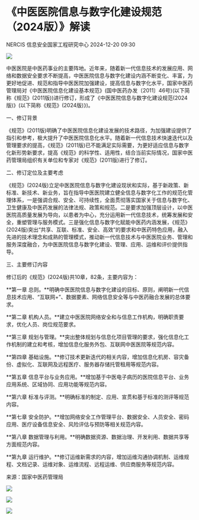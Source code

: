 #  《中医医院信息与数字化建设规范（2024版）》解读   
NERCIS  信息安全国家工程研究中心   2024-12-20 09:30  
  
![](https://mmbiz.qpic.cn/mmbiz_gif/jmN6xCKMlqia0SDHribqkWZ7cicxpOwqy3Z4IjOeQJhRhfWIPOibsPoPlTialwsVwYLnqg52nARialC6KdvfShfkVMOg/640?wx_fmt=gif&from=appmsg "")  
  
中医医院是中医药事业的主要阵地。近年来，随着新一代信息技术的发展应用、网络和数据安全要求不断提高，中医医院信息与数字化建设内涵不断变化、丰富，为更好地促进、规范和指导中医医院加强建设，提高信息与数字化水平，国家中医药管理局对《中医医院信息化建设基本规范》(国中医药办发〔2011〕46号)(以下简称《规范》(2011版))进行修订，形成了《中医医院信息与数字化建设规范(2024版)》(以下简称《规范》(2024版)》)。  
  
一、修订背景  
  
《规范》(2011版)明确了中医医院信息化建设发展的技术路径，为加强建设提供了指引和参考，极大提升了中医医院信息化水平。随着新一代信息技术快速迭代以及管理要求的提高，《规范》(2011版)已不能满足实际需要，为更好适应信息与数字化新形势新要求，提高《规范》的科学性、适用性，结合当前实际情况，国家中医药管理局组织有关单位和专家对《规范》(2011版)进行了修订。  
  
二、修订定位及主要考虑  
  
《规范》(2024版)立足中医医院信息与数字化建设现状和实际，基于新政策、新标准、新技术、新业务，旨在指导中医医院建立健全信息与数字化工作的规范化管理体系，一是强调合规、安全、可持续性，全面贯彻落实国家关于信息与数字化、卫生健康及中医药发展的法律法规、政策和规范。二是要求加强顶层设计，以中医医院高质量发展为导向，以患者为中心，充分运用新一代信息技术，统筹发展和安全，重塑管理与服务模式。三是强化信息与数字化赋能中医药内涵发展，《规范》(2024版)突出“共享、互联、标准、安全、高效”的要求和中医药特色应用，融入先进的技术理念和成熟的管理模式，推动新一代信息技术与中医医院业务、管理和服务深度融合，为中医医院信息与数字化建设、管理、应用、运维和评价提供指导。  
  
三、主要修订内容  
  
修订后的《规范》(2024版)共10章，82条，主要内容为：  
  
**第一章 总则。**明确中医医院信息与数字化建设的目标、原则，阐明新一代信息技术应用、“互联网+”、数据要素、网络信息安全等与中医药融合发展的总体要求。  
  
**第二章 机构人员。**建立中医医院网络安全和与信息工作机构，明确职责要求，优化人员、岗位规范要求。  
  
**第三章 规划与管理。**突出整体规划与信息化项目管理的要求，强化信息化工作机制的建立和考核，增加信息化服务外包、互联网中医医院等规范内容。  
  
**第四章 基础设施。**修订技术更新迭代的相关内容，增加信息化机房、容灾备份、虚拟化、互联网及远程医疗、服务器存储托管租用等规范内容。  
  
**第五章 信息平台与业务应用。**增加基于中医电子病历的医院信息平台、业务应用系统、区域协同、应用功能等规范内容。  
  
**第六章 标准与评测。**明确标准的制定、应用、宣贯和基于标准的测评等规范内容。  
  
**第七章 安全防护。**增加网络安全工作管理平台、数据安全、人员安全、密码应用、医疗设备信息安全、风险评估与预防等相关规范内容。  
  
**第八章 数据管理与利用。**明确数据资源、数据治理、开发利用、数据共享等方面规范内容。  
  
**第九章 运行维护。**修订运维新需求的内容，增加运维沟通协调机制、运维规程、文档记录、运维对象、运维流程、远程运维、供应商服务等规范内容。  
  
来源：国家中医药管理局  
  
![](https://mmbiz.qpic.cn/mmbiz_gif/jmN6xCKMlqia0SDHribqkWZ7cicxpOwqy3ZfqEWk4Ps3xCv9mccH4c0ArXfX4iamCnicjaiarTq7uLJX0FUz35KR0Law/640?wx_fmt=gif&from=appmsg "")  
  
![](https://mmbiz.qpic.cn/mmbiz_gif/jmN6xCKMlqia0SDHribqkWZ7cicxpOwqy3ZIDsuhXQBC9yOHJ3ZREHGTNZ3KUEsMfcJZVe3K3q0wRjibGDUcBnqQBQ/640?wx_fmt=gif&from=appmsg "")  
  
![](https://mmbiz.qpic.cn/mmbiz_gif/jmN6xCKMlqia0SDHribqkWZ7cicxpOwqy3Z17bKQCGsicicVKmnfcXRhpNhPeO1ibb1S4zKs68XK99NP1qT3ENFqMM9A/640?wx_fmt=gif&from=appmsg "")  
  
  
